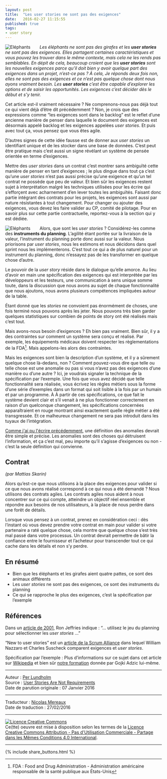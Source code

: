 ```yaml
---
layout: post
title:  "Les user stories ne sont pas des exigences"
date:   2016-02-27 11:15:55
published: true
tags:
- user story
---
```


<div align="left" style="float:left; padding-right:30px" >
  <img title="Eléphants" src="{{ site.url }}assets/stories_sont_pas_exigences/elephants.jpg" />
</div>

_Les éléphants ne sont pas des girafes et les **user stories** ne sont pas des exigences. Elles partagent certaines caractéristiques et vous pouvez les trouver dans le même contexte, mais cela ne les rends pas semblables. En dépit de cela, beaucoup croient que les **user stories** sont les nouvelles exigences parce qu’il doit bien y avoir quelque part des exigences dans un projet, n’est-ce pas ? À cela, Je réponds deux fois non, elles ne sont pas des exigences et ce n’est pas quelque chose dont nous ayons vraiment besoin. Les **user stories** c’est être capable d’explorer les options et de saisir les opportunités. Les exigences c’est décider dès le début et s’y tenir._

Cet article est-il vraiment nécessaire ? Ne comprenons-nous pas déjà tout ce qui vient déjà d’être dit précédemment ? Non, je crois que des expressions comme “les exigences sont dans le backlog” est le reflet d’une ancienne manière de penser dans laquelle le document des exigences est désormais appelé backlog et les exigences appelées _user stories_. Et puis avec tout ça, vous pensez que vous êtes agile.

D’autres signes de cette idée fausse est de donner aux _user stories_ un identifiant unique et de les stocker dans une base de données. C’est peut être pratique mais c’est aussi un signe révélant un système de pensée orientée en terme d’exigences.

Mettre des _user stories_ dans un contrat c’est montrer sans ambiguïté cette manière de penser en tant d’exigences ; le plus dingue dans tout ça c’est qu’une _user stories_ n’est pas aussi précise qu’une exigence et qu’un tel contrat ne possède que peu de valeur. Et bien sûr les exigences restent sujet à interprétation malgré les techniques utilisées pour les écrire qui s’efforçent avec acharnement d’en lever toutes les ambiguïtés. Faisant donc partie intégrant des contrats pour les projets, les exigences sont aussi par nature résistantes à tout changement. Pour changer ou ajouter des exigences, vous devez les faire valider au CP, comité de pilotage. Pour en savoir plus sur cette partie contractuelle, reportez-vous à la section qui y est dédiée.

<div align="left" style="float:left; padding-right:30px" >
  <img title="Eléphants" src="{{ site.url }}assets/stories_sont_pas_exigences/girafes.jpg" />
</div>

Alors, que sont les _user stories_ ? Considérez-les comme des **instruments du planning**. L’agilité étant portée sur la livraison de la valeur, l’instrument du planning porte donc aussi sur la valeur. Nous priorisons par _user stories_, nous les estimons et nous décidons dans quel sprint nous les implémenterons. C’est tout ce qui a de plus naturel pour un instrument du planning, donc n’essayez pas de les transformer en quelque chose d’autre.

Le pouvoir de la _user story_ réside dans le dialogue qu’elle amorce. Au lieu d’avoir en main une spécification des exigences qui est interprétée par les développeurs et les testeurs, une communication à sens unique somme toute, dans la discussion que nous avons au sujet de chaque fonctionnalité que nous ajoutons, nous avons plusieurs compétences impliquées autour de la table.

Étant donné que les _stories_ ne convoient pas énormément de choses, une fois terminé nous pouvons après les jeter. Nous pouvons très bien garder quelques statistiques sur combien de points de story ont été réalisés mais c’est tout.

Mais avons-nous besoin d’exigences ? Eh bien pas vraiment. Bien sûr, il y a des contraintes sur comment un système sera conçu et réalisé. Par exemple, les équipements médicaux doivent respecter les règlementations de la FDA[^1]. Mais appelons-les alors des contraintes.

Mais les exigences sont bien la description d’un système, et il y a sûrement quelque chose là-dedans, non ? Comment pouvez-vous dire que telle ou telle chose est une anomalie ou pas si vous n’avez pas des exigences d’une manière ou d’une autre ? Ici, je voudrais signaler la technique de la spécification par l’exemple. Une fois que vous avez décidé que telle fonctionnalité sera réalisée, vous écrivez les règles métiers sous la forme d’une série d’exemples dans un format qui soit lisible à la fois par un humain et par un programme. À À partir de ces spécifications, ce que fait le système devient clair et s’il venait à ne plus fonctionner correctement en raison d’un quelconque changement, les spécifications concernées apparaîtraient en rouge montrant ainsi exactement quelle règle métier a été transgressée. Et ce malheureux changement ne sera pas introduit dans les tuyaux de l’intégration.

[Comme j'ai pu l'écrire précédemment](http://blog.crisp.se/2015/03/24/perlundholm/too-small-for-a-user-story-bugs-fixes-and-support), une définition des anomalies devrait être simple et précise. Les anomalies sont des choses qui détruisent l’information, et ça c’est mal, peu importe qu’il s’agisse d’exigences ou non - c’est la seule définition qui convienne.

## Contrat

_(par Mattias Skarin)_

Alors qu’est-ce que nous utilisons à la place des exigences pour valider si ce que nous avons réalisé correspond à ce qui nous a été demandé ? Nous utilisons des contrats agiles. Les contrats agiles nous aident à nous concentrer sur ce qui compte, atteindre un objectif réel ensemble et répondre aux besoins de nos utilisateurs, à la place de nous perdre dans une forêt de détails.

Lorsque vous pensez à un contrat, prenez en considération ceci : dès l’instant où vous devez prendre votre contrat en main pour valider si votre partenaire a raté quelque chose, cela montre que quelque chose s’est très mal passé dans votre processus. Un contrat devrait permettre de bâtir la confiance entre le fournisseur et l’acheteur pour transcender tout ce qui cache dans les détails et non s’y perdre.

## En résumé

* Bien que les éléphants et les girafes aient quatre pattes, ce sont des animaux différents
* Les _user stories_ ne sont pas des exigences, ce sont des instruments du planning
* Ce qui se rapproche le plus des exigences, c’est la spécification par l’exemple

## Références

Dans un [article de 2001](http://wiki.ayeba.fr/XP%2C+l%27essentiel+-+Carte%2C+Conversation%2C+Confirmation), Ron Jeffries indique : “… utilisez le jeu du planning pour sélectionner les _user stories_ …”

“New to user stories” est un [article de la Scrum Alliance](https://www.scrumalliance.org/community/articles/2010/april/new-to-user-stories)
dans lequel William Nazzaro et Charles Suscheck comparent exigences et _user stories_.

Spécification par l’exemple :
Plus d’informations sur ce sujet dans cet article sur  [Wikipedia](https://en.wikipedia.org/wiki/Specification_by_example) et bien sûr [notre formation](https://crisp.se/kurser/kurstyper/specification-by-example) donnée par Gojki Adzic lui-même.


[^1]: FDA : Food and Drug Administration - Administration américaine responsable de la santé publique aux États-Unis

---  
Auteur : [Per Lundholm](https://www.crisp.se/konsulter/per-lundholm)  
Source : [User Stories Are Not Requirements](http://blog.crisp.se/2016/01/07/perlundholm/user-stories-are-not-requirements)  
Date de parution originale : 07 Janvier 2016  

---
Traducteur : [Nicolas Mereaux](http://www.les-traducteurs-agiles.org/traducteurs/)  
Date de traduction : 27/02/2016  

---

<a rel="license" href="http://creativecommons.org/licenses/by-nc-sa/4.0/"><img alt="Licence Creative Commons" style="border-width:0" src="http://i.creativecommons.org/l/by-nc-sa/4.0/88x31.png" /></a><br />Ce(tte) oeuvre est mise à disposition selon les termes de la <a rel="license" href="http://creativecommons.org/licenses/by-nc-sa/4.0/">Licence Creative Commons Attribution - Pas d'Utilisation Commerciale - Partage dans les Mêmes Conditions 4.0 International</a>.

---

{% include share_buttons.html %}

